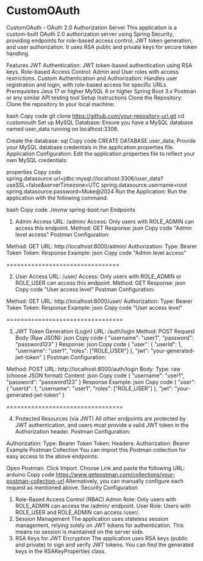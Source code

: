 # CustomOAuth
CustomOAuth - OAuth 2.0 Authorization Server
This application is a custom-built OAuth 2.0 authorization server using Spring Security, providing endpoints for role-based access control, JWT token generation, and user authorization. It uses RSA public and private keys for secure token handling.

Features
JWT Authentication: JWT token-based authentication using RSA keys.
Role-based Access Control: Admin and User roles with access restrictions.
Custom Authentication and Authorization: Handles user registration and login, with role-based access for specific URLs.
Prerequisites
Java 17 or higher
MySQL 8 or higher
Spring Boot 3.x
Postman or any similar API testing tool
Setup Instructions
Clone the Repository: Clone the repository to your local machine:

bash
Copy code
git clone https://github.com/your-repository-url.git
cd customouth
Set up MySQL Database: Ensure you have a MySQL database named user_data running on localhost:3306.

Create the database:
sql
Copy code
CREATE DATABASE user_data;
Provide your MySQL database credentials in the application.properties file.
Application Configuration: Edit the application.properties file to reflect your own MySQL credentials:

properties
Copy code
spring.datasource.url=jdbc:mysql://localhost:3306/user_data?useSSL=false&serverTimezone=UTC
spring.datasource.username=root
spring.datasource.password=Muke@2024
Run the Application: Run the application with the following command:

bash
Copy code
./mvnw spring-boot:run
Endpoints
1. Admin Access
URL: /admin/
Access: Only users with ROLE_ADMIN can access this endpoint.
Method: GET
Response:
json
Copy code
"Admin level access"
Postman Configuration:

Method: GET
URL: http://localhost:8000/admin/
Authorization:
Type: Bearer Token
Token: <valid-jwt-token-with-role-admin>
Response Example:
json
Copy code
"Admin level access"

================================

2. User Access
URL: /user/
Access: Only users with ROLE_ADMIN or ROLE_USER can access this endpoint.
Method: GET
Response:
json
Copy code
"User access level"
Postman Configuration:

Method: GET
URL: http://localhost:8000/user/
Authorization:
Type: Bearer Token
Token: <valid-jwt-token-with-role-user-or-admin>
Response Example:
json
Copy code
"User access level"

=================================

3. JWT Token Generation (Login)
URL: /auth/login
Method: POST
Request Body (Raw JSON):
json
Copy code
{
  "username": "user1",
  "password": "password123"
}
Response:
json
Copy code
{
  "user": {
    "userId": 1,
    "username": "user1",
    "roles": ["ROLE_USER"]
  },
  "jwt": "your-generated-jwt-token"
}
Postman Configuration:

Method: POST
URL: http://localhost:8000/auth/login
Body:
Type: raw (choose JSON format)
Content:
json
Copy code
{
  "username": "user1",
  "password": "password123"
}
Response Example:
json
Copy code
{
  "user": {
    "userId": 1,
    "username": "user1",
    "roles": ["ROLE_USER"]
  },
  "jwt": "your-generated-jwt-token"
}

=================================

4. Protected Resources (via JWT)
All other endpoints are protected by JWT authentication, and users must provide a valid JWT token in the Authorization header.
Postman Configuration:

Authorization:
Type: Bearer Token
Token: <your-jwt-token>
Headers:
Authorization: Bearer <your-jwt-token>
Example Postman Collection
You can import this Postman collection for easy access to the above endpoints:

Open Postman.
Click Import.
Choose Link and paste the following URL:
arduino
Copy code
https://www.getpostman.com/collections/your-postman-collection-url
Alternatively, you can manually configure each request as mentioned above.
Security Configuration
1. Role-Based Access Control (RBAC)
Admin Role: Only users with ROLE_ADMIN can access the /admin/ endpoint.
User Role: Users with ROLE_USER and ROLE_ADMIN can access /user/.
2. Session Management
The application uses stateless session management, relying solely on JWT tokens for authentication. This means no session is maintained on the server side.
3. RSA Keys for JWT Encryption
The application uses RSA keys (public and private) to sign and verify JWT tokens.
You can find the generated keys in the RSAKeyProperties class.
